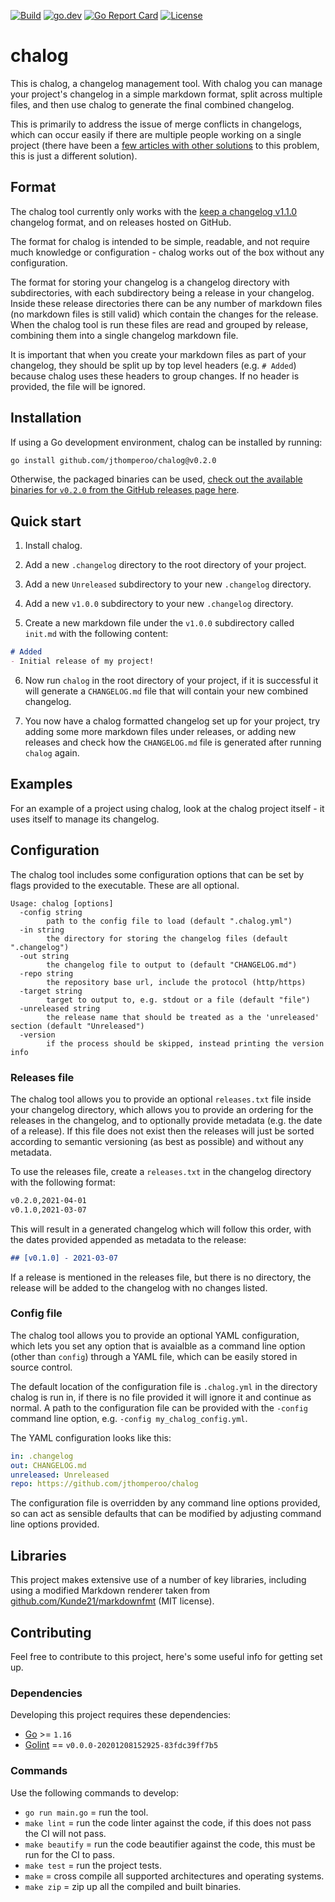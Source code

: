 [![Build](https://github.com/jthomperoo/chalog/workflows/main/badge.svg)](https://github.com/jthomperoo/chalog/actions)
[![go.dev](https://img.shields.io/badge/go.dev-reference-007d9c?logo=go&logoColor=white&style=flat)](https://pkg.go.dev/github.com/jthomperoo/chalog)
[![Go Report
Card](https://goreportcard.com/badge/github.com/jthomperoo/chalog)](https://goreportcard.com/report/github.com/jthomperoo/chalog)
[![License](https://img.shields.io/:license-mit-blue.svg)](https://choosealicense.com/licenses/mit/)

# chalog

This is chalog, a changelog management tool. With chalog you can manage your project's changelog in a simple markdown
format, split across multiple files, and then use chalog to generate the final combined changelog.

This is primarily to address the issue of merge conflicts in changelogs, which can occur easily if there are multiple
people working on a single project (there have been a [few articles with other
solutions](https://about.gitlab.com/blog/2018/07/03/solving-gitlabs-changelog-conflict-crisis/) to this problem, this
is just a different solution).

## Format

The chalog tool currently only works with the [keep a changelog v1.1.0](https://keepachangelog.com/en/1.1.0/) changelog
format, and on releases hosted on GitHub.

The format for chalog is intended to be simple, readable, and not require much knowledge or configuration - chalog
works out of the box without any configuration.

The format for storing your changelog is a changelog directory with subdirectories, with each subdirectory being
a release in your changelog. Inside these release directories there can be any number of markdown files (no markdown
files is still valid) which contain the changes for the release. When the chalog tool is run these files are read
and grouped by release, combining them into a single changelog markdown file.

It is important that when you create your markdown files as part of your changelog, they should be split up by
top level headers (e.g. `# Added`) because chalog uses these headers to group changes. If no header is provided, the
file will be ignored.

## Installation

If using a Go development environment, chalog can be installed by running:

```bash
go install github.com/jthomperoo/chalog@v0.2.0
```

Otherwise, the packaged binaries can be used, [check out the available binaries for `v0.2.0` from the GitHub releases
page here](https://github.com/jthomperoo/chalog/releases/tag/v0.2.0).

## Quick start

1. Install chalog.

2. Add a new `.changelog` directory to the root directory of your project.

3. Add a new `Unreleased` subdirectory to your new `.changelog` directory.

4. Add a new `v1.0.0` subdirectory to your new `.changelog` directory.

5. Create a new markdown file under the `v1.0.0` subdirectory called `init.md` with the following content:

```md
# Added
- Initial release of my project!
```

6. Now run `chalog` in the root directory of your project, if it is successful it will generate a `CHANGELOG.md` file
that will contain your new combined changelog.

7. You now have a chalog formatted changelog set up for your project, try adding some more markdown files under
releases, or adding new releases and check how the `CHANGELOG.md` file is generated after running `chalog` again.

## Examples

For an example of a project using chalog, look at the chalog project itself - it uses itself to manage its changelog.

## Configuration

The chalog tool includes some configuration options that can be set by flags provided to the executable. These are all
optional.

```
Usage: chalog [options]
  -config string
    	path to the config file to load (default ".chalog.yml")
  -in string
    	the directory for storing the changelog files (default ".changelog")
  -out string
    	the changelog file to output to (default "CHANGELOG.md")
  -repo string
    	the repository base url, include the protocol (http/https)
  -target string
    	target to output to, e.g. stdout or a file (default "file")
  -unreleased string
    	the release name that should be treated as a the 'unreleased' section (default "Unreleased")
  -version
    	if the process should be skipped, instead printing the version info
```

### Releases file

The chalog tool allows you to provide an optional `releases.txt` file inside your changelog directory, which allows
you to provide an ordering for the releases in the changelog, and to optionally provide metadata (e.g. the date of a
release). If this file does not exist then the releases will just be sorted according to semantic versioning (as best
as possible) and without any metadata.

To use the releases file, create a `releases.txt` in the changelog directory with the following format:

```txt
v0.2.0,2021-04-01
v0.1.0,2021-03-07
```

This will result in a generated changelog which will follow this order, with the dates provided appended as metadata
to the release:

```markdown
## [v0.1.0] - 2021-03-07
```

If a release is mentioned in the releases file, but there is no directory, the release will be added to the changelog
with no changes listed.

### Config file

The chalog tool allows you to provide an optional YAML configuration, which lets you set any option that is avaialble
as a command line option (other than `config`) through a YAML file, which can be easily stored in source control.

The default location of the configuration file is `.chalog.yml` in the directory chalog is run in, if there is no
file provided it will ignore it and continue as normal. A path to the configuration file can be provided with the
`-config` command line option, e.g. `-config my_chalog_config.yml`.

The YAML configuration looks like this:

```yaml
in: .changelog
out: CHANGELOG.md
unreleased: Unreleased
repo: https://github.com/jthomperoo/chalog
```

The configuration file is overridden by any command line options provided, so can act as sensible defaults that
can be modified by adjusting command line options provided.

## Libraries

This project makes extensive use of a number of key libraries, including using a modified Markdown renderer taken from
[github.com/Kunde21/markdownfmt](https://github.com/Kunde21/markdownfmt/) (MIT license).

## Contributing

Feel free to contribute to this project, here's some useful info for getting set up.

### Dependencies

Developing this project requires these dependencies:

* [Go](https://golang.org/doc/install) >= `1.16`
* [Golint](https://github.com/golang/lint) == `v0.0.0-20201208152925-83fdc39ff7b5`

### Commands

Use the following commands to develop:

- `go run main.go` = run the tool.
- `make lint` = run the code linter against the code, if this does not pass the CI will not pass.
- `make beautify` = run the code beautifier against the code, this must be run for the CI to pass.
- `make test` = run the project tests.
- `make` = cross compile all supported architectures and operating systems.
- `make zip` = zip up all the compiled and built binaries.
